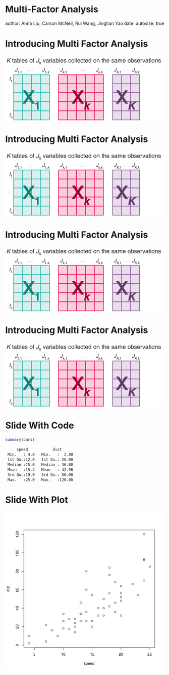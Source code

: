 Multi-Factor Analysis
========================================================
author: Anna Liu, Carson McNeil, Rui Wang, Jingtian Yao
date: 
autosize: true

Introducing Multi Factor Analysis
========================================================

![alt text](presentation-figure/mfa_tables.png)

Introducing Multi Factor Analysis
========================================================

![alt text](presentation-figure/mfa_tables.png)

Introducing Multi Factor Analysis
========================================================

![alt text](presentation-figure/mfa_tables.png)

Introducing Multi Factor Analysis
========================================================

![alt text](presentation-figure/mfa_tables.png)

Slide With Code
========================================================


```r
summary(cars)
```

```
     speed           dist       
 Min.   : 4.0   Min.   :  2.00  
 1st Qu.:12.0   1st Qu.: 26.00  
 Median :15.0   Median : 36.00  
 Mean   :15.4   Mean   : 42.98  
 3rd Qu.:19.0   3rd Qu.: 56.00  
 Max.   :25.0   Max.   :120.00  
```

Slide With Plot
========================================================

![plot of chunk unnamed-chunk-2](presentation-figure/unnamed-chunk-2-1.png)
